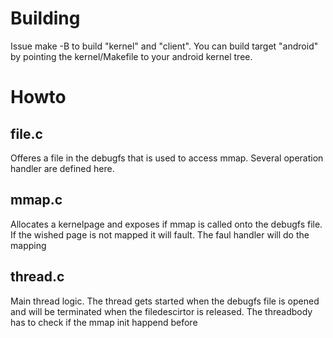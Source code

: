 # Building
Issue 
make -B
to build "kernel" and "client".
You can build target "android" by pointing the kernel/Makefile to your android kernel tree.

# Howto
## file.c
Offeres a file in the debugfs that is used to access mmap.
Several operation handler are defined here.

## mmap.c
Allocates a kernelpage and exposes if mmap is called onto the debugfs file. 
If the wished page is not mapped it will fault. The faul handler will do the mapping

## thread.c
Main thread logic. The thread gets started when the debugfs file is opened and will be terminated when the filedescirtor is released.
The threadbody has to check if the mmap init happend before
